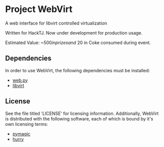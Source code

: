 Project WebVirt
===============
A web interface for libvirt controlled virtualization

Written for HackTJ. Now under development for production usage.

Estimated Value: ~$500 in prizes and ~$20 in Coke consumed during event.


Dependencies
------------
In order to use WebVirt, the following dependencies must be installed:

* [web.py](http://www.webpy.org)
* [libvirt](http://www.libvirt.org)


License
-------
See the file titled 'LICENSE' for licensing information. Additionally,
WebVirt is distributed with the following software, each of which
is bound by it's own licensing terms:
    
* [pymagic](http://pypi.python.org/pypi/pymagic)
* [hurry](http://pypi.python.org/pypi/hurry.filesize)
